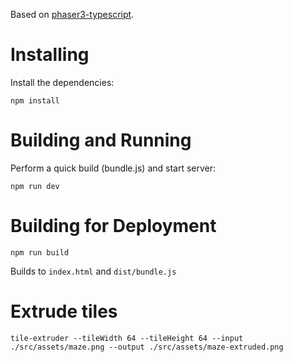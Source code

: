 Based on [phaser3-typescript](https://github.com/digitsensitive/phaser3-typescript/).

# Installing

Install the dependencies:

```
npm install
```

# Building and Running

Perform a quick build (bundle.js) and start server:

```
npm run dev
```

# Building for Deployment

```
npm run build
```

Builds to `index.html` and `dist/bundle.js`

# Extrude tiles

```
tile-extruder --tileWidth 64 --tileHeight 64 --input ./src/assets/maze.png --output ./src/assets/maze-extruded.png
```
